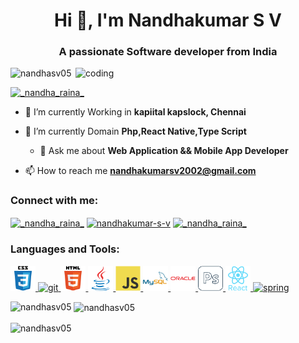 
<h1 align="center">Hi 👋, I'm Nandhakumar S V</h1>
<h3 align="center">A passionate Software developer from India</h3>
<img align="right" alt="coding" width="400" src="https://cdn.dribble.com/users/1162077//screenshots/3848914/progaammer.gif"

<p align="left"> <img src="https://komarev.com/ghpvc/?username=nandhasv05&label=Profile%20views&color=0e75b6&style=flat" alt="nandhasv05" /> </p>

<p align="left"> <a href="https://twitter.com/_nandha_raina_" target="blank"><img src="https://img.shields.io/twitter/follow/_nandha_raina_?logo=twitter&style=for-the-badge" alt="_nandha_raina_" /></a> </p>

- 🔭 I’m currently Working in **kapiital kapslock, Chennai**

- 🌱 I’m currently Domain **Php,React Native,Type Script**

  - 💬 Ask me about **Web Application && Mobile App Developer**

- 📫 How to reach me **nandhakumarsv2002@gmail.com**

<h3 align="left">Connect with me:</h3>
<p align="left">
<a href="https://twitter.com/_nandha_raina_" target="blank"><img align="center" src="https://raw.githubusercontent.com/rahuldkjain/github-profile-readme-generator/master/src/images/icons/Social/twitter.svg" alt="_nandha_raina_" height="30" width="40" /></a>
<a href="https://in.linkedin.com/in/nandhakumar-s-v-0ab492254"><img align="center" src="https://raw.githubusercontent.com/rahuldkjain/github-profile-readme-generator/master/src/images/icons/Social/linked-in-alt.svg" alt="nandhakumar-s-v" height="30" width="40" /></a>
<a href="https://instagram.com/_nandha_raina_" target="blank"><img align="center" src="https://raw.githubusercontent.com/rahuldkjain/github-profile-readme-generator/master/src/images/icons/Social/instagram.svg" alt="_nandha_raina_" height="30" width="40" /></a>
</p>

<h3 align="left">Languages and Tools:</h3>
<p align="left"> <a href="https://www.w3schools.com/css/" target="_blank" rel="noreferrer"> <img src="https://raw.githubusercontent.com/devicons/devicon/master/icons/css3/css3-original-wordmark.svg" alt="css3" width="40" height="40"/> </a> <a href="https://git-scm.com/" target="_blank" rel="noreferrer"> <img src="https://www.vectorlogo.zone/logos/git-scm/git-scm-icon.svg" alt="git" width="40" height="40"/> </a> <a href="https://www.w3.org/html/" target="_blank" rel="noreferrer"> <img src="https://raw.githubusercontent.com/devicons/devicon/master/icons/html5/html5-original-wordmark.svg" alt="html5" width="40" height="40"/> </a> <a href="https://www.java.com" target="_blank" rel="noreferrer"> <img src="https://raw.githubusercontent.com/devicons/devicon/master/icons/java/java-original.svg" alt="java" width="40" height="40"/> </a> <a href="https://developer.mozilla.org/en-US/docs/Web/JavaScript" target="_blank" rel="noreferrer"> <img src="https://raw.githubusercontent.com/devicons/devicon/master/icons/javascript/javascript-original.svg" alt="javascript" width="40" height="40"/> </a> <a href="https://www.mysql.com/" target="_blank" rel="noreferrer"> <img src="https://raw.githubusercontent.com/devicons/devicon/master/icons/mysql/mysql-original-wordmark.svg" alt="mysql" width="40" height="40"/> </a> <a href="https://www.oracle.com/" target="_blank" rel="noreferrer"> <img src="https://raw.githubusercontent.com/devicons/devicon/master/icons/oracle/oracle-original.svg" alt="oracle" width="40" height="40"/> </a> <a href="https://www.photoshop.com/en" target="_blank" rel="noreferrer"> <img src="https://raw.githubusercontent.com/devicons/devicon/master/icons/photoshop/photoshop-line.svg" alt="photoshop" width="40" height="40"/> </a> <a href="https://reactjs.org/" target="_blank" rel="noreferrer"> <img src="https://raw.githubusercontent.com/devicons/devicon/master/icons/react/react-original-wordmark.svg" alt="react" width="40" height="40"/> </a> <a href="https://spring.io/" target="_blank" rel="noreferrer"> <img src="https://www.vectorlogo.zone/logos/springio/springio-icon.svg" alt="spring" width="40" height="40"/> </a> </p>

<p><img align="left" src="https://github-readme-stats.vercel.app/api/top-langs?username=nandhasv05&show_icons=true&locale=en&layout=compact" alt="nandhasv05" /></p>

<p>&nbsp;<img align="center" src="https://github-readme-stats.vercel.app/api?username=nandhasv05&show_icons=true&locale=en" alt="nandhasv05" /></p>

<p><img align="center" src="https://github-readme-streak-stats.herokuapp.com/?user=nandhasv05&" alt="nandhasv05" /></p>

